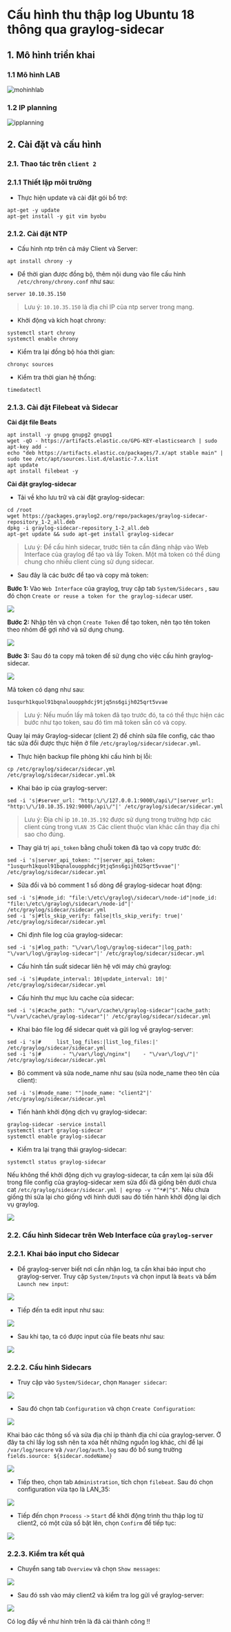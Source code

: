 # Cấu hình thu thập log Ubuntu 18 thông qua graylog-sidecar

## 1. Mô hình triển khai 

### 1.1 Mô hình LAB  

![mohinhlab](../images/mohinhlab.png)

### 1.2 IP planning

![ipplanning](../images/ip_planning.png)

## 2. Cài đặt và cấu hình

### 2.1. Thao tác trên `client 2`

### 2.1.1 Thiết lập môi trường 

- Thực hiện update và cài đặt gói bổ trợ: 

```
apt-get -y update 
apt-get install -y git vim byobu
```

### 2.1.2. Cài đặt NTP 

- Cấu hình ntp trên cả máy Client và Server: 

```
apt install chrony -y
```

- Để thời gian được đồng bộ, thêm nội dung vào file cấu hình `/etc/chrony/chrony.conf` như sau: 

```
server 10.10.35.150
```

> Lưu ý: `10.10.35.150` là địa chỉ IP của ntp server trong mạng. 

- Khởi động và kích hoạt chrony: 

```
systemctl start chrony
systemctl enable chrony
```

- Kiểm tra lại đồng bộ hóa thời gian:

```
chronyc sources
```

- Kiểm tra thời gian hệ thống: 

```
timedatectl
```

### 2.1.3. Cài đặt Filebeat và Sidecar

**Cài đặt file Beats**

```
apt install -y gnupg gnupg2 gnupg1 
wget -qO - https://artifacts.elastic.co/GPG-KEY-elasticsearch | sudo apt-key add -
echo "deb https://artifacts.elastic.co/packages/7.x/apt stable main" | sudo tee /etc/apt/sources.list.d/elastic-7.x.list
apt update
apt install filebeat -y
```

**Cài đặt graylog-sidecar**

- Tải về kho lưu trữ và cài đặt graylog-sidecar:

```
cd /root
wget https://packages.graylog2.org/repo/packages/graylog-sidecar-repository_1-2_all.deb
dpkg -i graylog-sidecar-repository_1-2_all.deb
apt-get update && sudo apt-get install graylog-sidecar
```

> Lưu ý:   Để cấu hình sidecar, trước tiên ta cần đăng nhập vào Web Interface của graylog để tạo và lấy Token. Một mã token có thể dùng chung cho nhiều client cùng sử dụng sidecar.

- Sau đây là các bước để tạo và copy mã token:

**Bước 1:** Vào `Web Interface` của graylog, truy cập tab `System/Sidecars` , sau đó chọn `Create or reuse a token for the graylog-sidecar` user.

![](../images/sc1.png)

**Bước 2:** Nhập tên và chọn `Create Token` để tạo token, nên tạo tên token theo nhóm để gợi nhớ và sử dụng chung.

![](../images/sc2.png)

**Bước 3:** Sau đó ta copy mã token để sử dụng cho việc cấu hình graylog-sidecar.

![](../images/sc3.png)

Mã token có dạng như sau:

`1usqurh1kquol91bqnalouopphdcj9tjq5ns6gijh025qrt5vvae`

> Lưu ý:  Nếu muốn lấy mã token đã tạo trước đó, ta có thể thực hiện các bước như tạo token, sau đó tìm mã token sẵn có và copy. 

Quay lại máy Graylog-sidecar (client 2) để chỉnh sửa file config, các thao tác sửa đổi được thực hiện ở file `/etc/graylog/sidecar/sidecar.yml`.

- Thực hiện backup file phòng khi cấu hình bị lỗi:

```
cp /etc/graylog/sidecar/sidecar.yml /etc/graylog/sidecar/sidecar.yml.bk
```

- Khai báo ip của graylog-server:

```
sed -i 's|#server_url: "http:\/\/127.0.0.1:9000\/api\/"|server_url: "http:\/\/10.10.35.192:9000\/api\/"|' /etc/graylog/sidecar/sidecar.yml
```

> Lưu ý: Địa chỉ ip `10.10.35.192` được sử dụng trong trường hợp các client cùng trong `VLAN 35` Các client thuộc vlan khác cần thay địa chỉ sao cho đúng. 

- Thay giá trị `api_token` bằng chuỗi token đã tạo và copy trước đó: 

```
sed -i 's|server_api_token: ""|server_api_token: "1usqurh1kquol91bqnalouopphdcj9tjq5ns6gijh025qrt5vvae"|' /etc/graylog/sidecar/sidecar.yml
```

- Sửa đổi và bỏ comment 1 số dòng để graylog-sidecar hoạt động: 

```
sed -i 's|#node_id: "file:\/etc\/graylog\/sidecar\/node-id"|node_id: "file:\/etc\/graylog\/sidecar\/node-id"|' /etc/graylog/sidecar/sidecar.yml
sed -i 's|#tls_skip_verify: false|tls_skip_verify: true|' /etc/graylog/sidecar/sidecar.yml
```

- Chỉ định file log của graylog-sidecar:

```
sed -i 's|#log_path: "\/var\/log\/graylog-sidecar"|log_path: "\/var\/log\/graylog-sidecar"|' /etc/graylog/sidecar/sidecar.yml
```

- Cấu hình tần suất sidecar liên hệ với máy chủ graylog:

```
sed -i 's|#update_interval: 10|update_interval: 10|' /etc/graylog/sidecar/sidecar.yml
```

- Cấu hình thư mục lưu cache của sidecar: 

```
sed -i 's|#cache_path: "\/var\/cache\/graylog-sidecar"|cache_path: "\/var\/cache\/graylog-sidecar"|' /etc/graylog/sidecar/sidecar.yml
```

- Khai báo file log để sidecar quét và gửi log về graylog-server:

```
sed -i 's|#     list_log_files:|list_log_files:|' /etc/graylog/sidecar/sidecar.yml
sed -i 's|#       - "\/var\/log\/nginx"|    - "\/var\/log\/"|' /etc/graylog/sidecar/sidecar.yml
```

- Bỏ comment và sửa node_name như sau (sửa node_name theo tên của client):

```
sed -i 's|#node_name: ""|node_name: "client2"|' /etc/graylog/sidecar/sidecar.yml
```

- Tiến hành khởi động dịch vụ graylog-sidecar: 

```
graylog-sidecar -service install
systemctl start graylog-sidecar
systemctl enable graylog-sidecar
```

- Kiểm tra lại trạng thái graylog-sidecar:

```
systemctl status graylog-sidecar
```

Nếu không thể khởi động dịch vụ graylog-sidecar, ta cần xem lại sửa đổi trong file config của graylog-sidecar xem sửa đổi đã giống bên dưới chưa cat `/etc/graylog/sidecar/sidecar.yml | egrep -v "^*#|^$"`. Nếu chưa giống thì sửa lại cho giống với hình dưới sau đó tiến hành khởi động lại dịch vụ graylog. 

![](../images/sc21.png)

### 2.2. Cấu hình Sidecar trên Web Interface của `graylog-server`

### 2.2.1. Khai báo input cho Sidecar

- Để graylog-server biết nơi cần nhận log, ta cần khai báo input cho graylog-server. Truy cập `System/Inputs` và chọn input là `Beats` và bấm `Launch new input`: 

![](../images/sc5.png)

- Tiếp đến ta edit input như sau: 

![](../images/sc6.png)

- Sau khi tạo, ta có được input của file beats như sau: 

![](../images/sc7.png)

### 2.2.2. Cấu hình Sidecars

- Truy cập vào `System/Sidecar`, chọn `Manager sidecar`:

![](../images/sc22.png)

- Sau đó chọn tab `Configuration` và chọn `Create Configuration`:

![](../images/sc10.png)

Khai báo các thông số và sửa địa chỉ ip thành địa chỉ của graylog-server. Ở đây ta chỉ lấy log ssh nên ta xóa hết những nguồn log khác, chỉ để lại `/var/log/secure` và `/var/log/auth.log` sau đó bổ sung trường `fields.source: ${sidecar.nodeName}`

![](../images/sc8.png)

- Tiếp theo, chọn tab `Administration`, tích chọn `filebeat`. Sau đó chọn configuration vừa tạo là LAN_35:

![](../images/sc23.png)

- Tiếp đến chọn `Process` `->` `Start` để khởi động trình thu thập log từ client2, có một cửa sổ bật lên, chọn `Confirm` để tiếp tục:

![](../images/sc24.png)

### 2.2.3. Kiểm tra kết quả

- Chuyển sang tab `Overview` và chọn `Show messages`:

![](../images/sc25.png)

- Sau đó ssh vào máy client2 và kiểm tra log gửi về graylog-server: 

![](../images/sc26.png)

Có log đẩy về như hình trên là đã cài thành công !!


